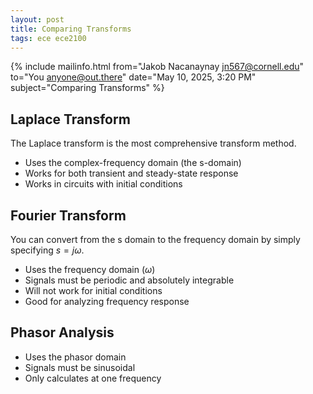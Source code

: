 ```yaml
---
layout: post
title: Comparing Transforms
tags: ece ece2100
---
```


{% include mailinfo.html from="Jakob Nacanaynay <jn567@cornell.edu>" to="You <anyone@out.there>" date="May 10, 2025, 3:20 PM" subject="Comparing Transforms" %}

## Laplace Transform

The Laplace transform is the most comprehensive transform method.

- Uses the complex-frequency domain (the s-domain)
- Works for both transient and steady-state response
- Works in circuits with initial conditions

## Fourier Transform

You can convert from the s domain to the frequency domain by simply specifying $s = j\omega$.

- Uses the frequency domain ($\omega$)
- Signals must be periodic and absolutely integrable
- Will not work for initial conditions
- Good for analyzing frequency response

## Phasor Analysis

- Uses the phasor domain
- Signals must be sinusoidal
- Only calculates at one frequency
